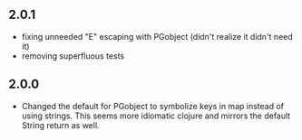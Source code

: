 ## 2.0.1

- fixing unneeded "E" escaping with PGobject (didn't realize it didn't
  need it)
- removing superfluous tests

## 2.0.0

- Changed the default for PGobject to symbolize keys in map instead of
  using strings. This seems more idiomatic clojure and mirrors the default
  String return as well.

